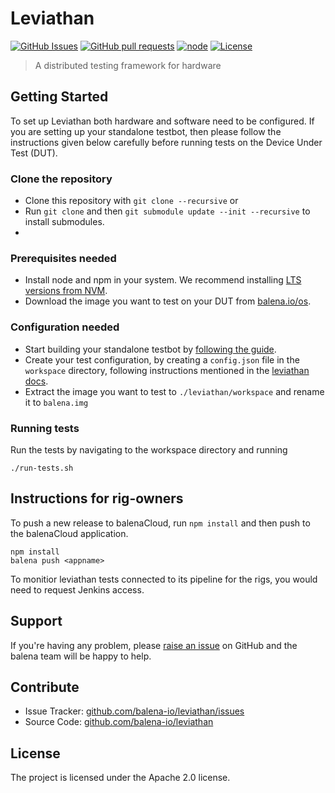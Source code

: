 # Leviathan

[![GitHub Issues](https://img.shields.io/github/issues/balena-io/leviathan.svg)](https://github.com/balena-io/leviathan/issues)
[![GitHub pull requests](https://img.shields.io/github/issues-pr/balena-io/leviathan.svg)](https://github.com/balena-io/leviathan/pulls)
[![node](https://img.shields.io/badge/node-v9.0.0-green.svg)](https://nodejs.org/download/release/v9.0.0/)
[![License](https://img.shields.io/badge/license-APACHE%202.0-blue.svg)](https://opensource.org/licenses/Apache-2.0)

> A distributed testing framework for hardware 
## Getting Started

To set up Leviathan both hardware and software need to be configured. If you are setting up your standalone testbot, then please follow the instructions given below carefully before running tests on the Device Under Test (DUT). 

### Clone the repository

- Clone this repository with `git clone --recursive` or   
- Run `git clone` and then `git submodule update --init --recursive` to install submodules.
- 
### Prerequisites needed

- Install node and npm in your system. We recommend installing [LTS versions from NVM](https://github.com/nvm-sh/nvm#install--update-script).
- Download the image you want to test on your DUT from [balena.io/os](https://balena.io/os#download).

### Configuration needed

- Start building your standalone testbot by [following the guide](https://github.com/balena-io/testbot/blob/master/documentation/getting-started.md#quick-start-guide-for-testbot). 
- Create your test configuration, by creating a `config.json` file in the `workspace` directory, following instructions mentioned in the [leviathan docs](https://github.com/balena-io/testbot/blob/master/documentation/getting-started.md#run-your-first-test).
- Extract the image you want to test to `./leviathan/workspace` and rename it to `balena.img` 

### Running tests

Run the tests by navigating to the workspace directory and running 

```
./run-tests.sh
```
## Instructions for rig-owners 

To push a new release to balenaCloud, run `npm install` and then push to the balenaCloud application.

```
npm install
balena push <appname>
```

To monitior leviathan tests connected to its pipeline for the rigs, you would need to request Jenkins access.

## Support

If you're having any problem, please [raise an issue][newissue] on GitHub and the balena team will be happy to help.

## Contribute

- Issue Tracker: [github.com/balena-io/leviathan/issues][issues]
- Source Code: [github.com/balena-io/leviathan][source]

## License

The project is licensed under the Apache 2.0 license.

[issues]: https://github.com/balena-io/leviathan/issues
[newissue]: https://github.com/balena-io/leviathan/issues/new
[source]: https://github.com/balena-io/leviathan
